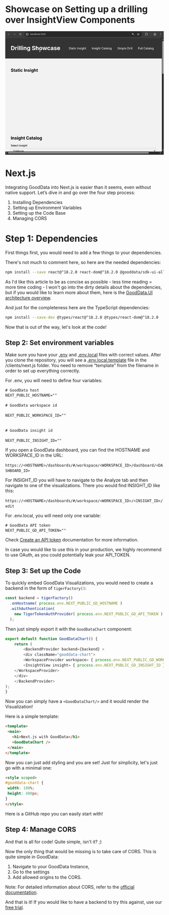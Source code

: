 # Showcase on Setting up a drilling over InsightView Components

![demo](InsightView%20Driling.gif)

# Next.js

Integrating GoodData into Next.js is easier than it seems, even without native support. Let’s dive in and go over the four step process:

1. Installing Dependencies
1. Setting up Environment Variables
1. Setting up the Code Base
1. Managing CORS


# Step 1: Dependencies

First things first, you would need to add a few things to your dependencies.

There's not much to comment here, so here are the needed dependencies:

```bash
npm install --save react@^18.2.0 react-dom@^18.2.0 @gooddata/sdk-ui-all @gooddata/sdk-backend-tiger
```

As I'd like this article to be as concise as possible - less time reading = more time coding - I won't go into the dirty details about the dependencies, but if you would like to learn more about them, here is the [GoodData.UI architecture overview](https://www.gooddata.com/docs/gooddata-ui/latest/architecture/architecture_overview/).


And just for the completeness here are the TypeScript dependencies:

```bash
npm install --save-dev @types/react@^18.2.0 @types/react-dom@^18.2.0
```

Now that is out of the way, let's look at the code!

## Step 2: Set environment variables
Make sure you have your [.env](./.env) and [.env.local](./.env.local.template) files with correct values. After you clone the repository, you will see a [.env.local.template](./.env.local.template) file in the /clients/next.js folder. You need to remove “template” from the filename in order to set up everything correctly.

For .env, you will need to define four variables:
```
# GoodData host
NEXT_PUBLIC_HOSTNAME=""

# GoodData workspace id

NEXT_PUBLIC_WORKSPACE_ID=""


# GoodData insight id

NEXT_PUBLIC_INSIGHT_ID=""
```

If you open a GoodData dashboard, you can find the HOSTNAME and WORKSPACE_ID in the URL:

`https://<HOSTNAME>/dashboards/#/workspace/<WORKSPACE_ID>/dashboard/<DASHBOARD_ID>`

For INSIGHT_ID you will have to navigate to the Analyze tab and then navigate to one of the visualizations. There you would find INSIGHT_ID like this:

`https://<HOSTNAME>/dashboards/#/workspace/<WORKSPACE_ID>/<INSIGHT_ID>/edit`

For .env.local, you will need only one variable:

```
# GoodData API token
NEXT_PUBLIC_GD_API_TOKEN=""
```
Check [Create an API token](https://www.gooddata.com/developers/cloud-native/doc/cloud/getting-started/create-api-token/) documentation for more information.

In case you would like to use this in your production, we highly recommend to use OAuth, as you could potentially leak your API_TOKEN.

## Step 3: Set up the Code

To quickly embed GoodData Visualizations, you would need to create a backend in the form of `tigerFactory()`:

```typescript
const backend = tigerFactory()
  .onHostname( process.env.NEXT_PUBLIC_GD_HOSTNAME )
  .withAuthentication(
    new TigerTokenAuthProvider( process.env.NEXT_PUBLIC_GD_API_TOKEN )
  );
```

Then just simply export it with the `GoodDataChart` component:

```typescript
export default function GoodDataChart() {
    return (
        <BackendProvider backend={backend} >
        <div className="gooddata-chart">
        <WorkspaceProvider workspace= { process.env.NEXT_PUBLIC_GD_WORKSPACE_ID } >
        <InsightView insight= { process.env.NEXT_PUBLIC_GD_INSIGHT_ID } />
    </WorkspaceProvider>
    </div>
    </BackendProvider>
);
}
```

Now you can simply have a `<GoodDataChart/>` and it would render the Visualization!

Here is a simple template:

```html
<template>
 <main>
   <h1>Next.js with GoodData</h1>
   <GoodDataChart />
 </main>
</template>
```
Now you can just add styling and you are set! Just for simplicity, let's just go with a minimal one:

```html
<style scoped>
#gooddata-chart {
 width: 100%;
 height: 400px;
}
</style>
```

Here is a GitHub repo you can easily start with!

## Step 4: Manage CORS
And that is all for code! Quite simple, isn't it? ;)

Now the only thing that would be missing is to take care of CORS. This is quite simple in GoodData:
1. Navigate to your GoodData Instance,
1. Go to the settings
1. Add allowed origins to the CORS.

Note: For detailed information about CORS, refer to the [official documentation](https://www.gooddata.com/docs/cloud/manage-organization/set-up-cors-for-organization/).

And that is it! If you would like to have a backend to try this against, use our [free trial](https://www.gooddata.com/trial/).
